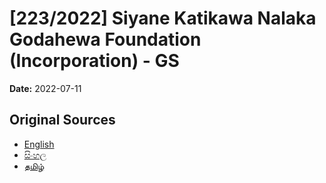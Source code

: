 # [223/2022] Siyane Katikawa Nalaka Godahewa Foundation (Incorporation) - GS

**Date:** 2022-07-11

## Original Sources

- [English](https://documents.gov.lk/view/bills/2022/7/223-2022_E.pdf)
- [සිංහල](https://documents.gov.lk/view/bills/2022/7/223-2022_S.pdf)
- [தமிழ்](https://documents.gov.lk/view/bills/2022/7/223-2022_T.pdf)
